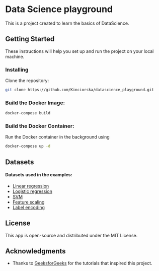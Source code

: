 # Data Science playground

This is a project created to learn the basics of DataScience.

## Getting Started

These instructions will help you set up and run the project on your local machine.

### Installing

Clone the repository:

   ````bash
  git clone https://github.com/Kinciorska/datascience_playground.git
   ````

### Build the Docker Image:

   ````bash
   docker-compose build
   ````

### Build the Docker Container:
Run the Docker container in the background using

   ````bash
   docker-compose up -d
   ````

## Datasets
#### Datasets used in the examples:

- [Linear regression](https://www.kaggle.com/datasets/andonians/random-linear-regression)
- [Logistic regression](https://www.kaggle.com/code/jchen2186/machine-learning-with-iris-dataset/notebook)
- [SVM](https://www.kaggle.com/code/jchen2186/machine-learning-with-iris-dataset/notebook)
- [Feature scaling](https://drive.google.com/file/d/1J7dPhnj2yBuzPwYraFU6cpCsa8Va3fiM/view)
- [Label encoding](https://www.kaggle.com/code/jchen2186/machine-learning-with-iris-dataset/notebook)


## License
This app is open-source and distributed under the MIT License.

## Acknowledgments

- Thanks to [GeeksforGeeks](https://www.geeksforgeeks.org/machine-learning/?ref=lbp) for the tutorials that inspired this project.